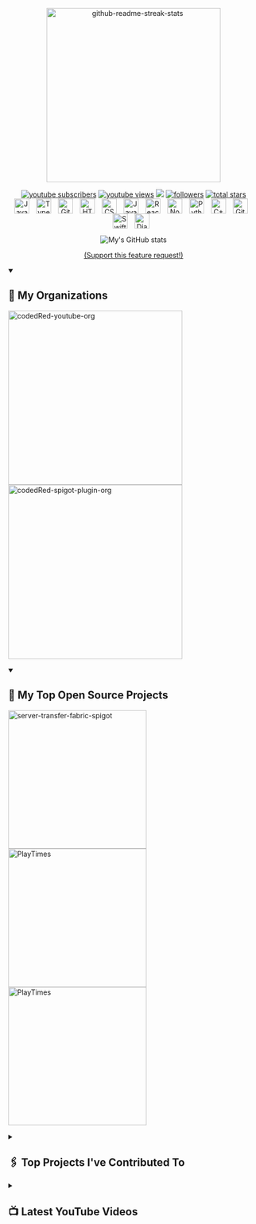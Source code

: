 <p align="center">
<a href="https://github.com/CodedRedYT"><img width="350" src="https://imgur.com/Ucj3LVH.png" alt="github-readme-streak-stats"> </a> </p>
   <p align="center">
      <a href="https://www.youtube.com/c/codedred?sub_confirmation=1">
         <img alt="youtube subscribers" title="Subscribe to my YouTube channel" src="https://custom-icon-badges.demolab.com/youtube/channel/subscribers/UC_kPUW3XPrCCRT9a4Pnf1Tg?color=%23E05D44&label=SUBSCRIBE&logo=video&logoColor=white&style=for-the-badge&labelColor=CE4630"/></a> 
      <a href="https://www.youtube.com/c/codedred">
         <img alt="youtube views" title="YouTube views" src="https://custom-icon-badges.demolab.com/youtube/channel/views/UC_kPUW3XPrCCRT9a4Pnf1Tg?color=%23E1AD0E&logo=eye&logoColor=white&style=for-the-badge&labelColor=C79600"/></a> 
   <a href="https://discord.gg/gqwtqX3" alt="Discord" title="CodedRed's Discussion & Support Server">
    <img src="https://img.shields.io/discord/365315337240969226?color=7289DA&logo=discord&logoColor=white&style=for-the-badge"/></a>
      <a href="https://github.com/CodedRedGIT?tab=followers">
         <img alt="followers" title="Follow me on Github" src="https://custom-icon-badges.demolab.com/github/followers/CodedRedGit?color=236ad3&labelColor=1155ba&style=for-the-badge&logo=person-add&label=Follow&logoColor=white"/></a>
      <a href="https://github.com/CodedRedGIT?tab=repositories&sort=stargazers">
         <img alt="total stars" title="Total stars on GitHub" src="https://custom-icon-badges.demolab.com/github/stars/CodedRedGit?color=55960c&style=for-the-badge&labelColor=488207&logo=star"/></a>
         <br>
   
   
   
<img align="center" alt="Java" width="30px" style="padding-right:10px;" src="https://cdn.jsdelivr.net/gh/devicons/devicon/icons/java/java-original.svg"/>
<img align="center" alt="TypeScript" width="30px" style="padding-right:10px;" src="https://cdn.jsdelivr.net/gh/devicons/devicon/icons/typescript/typescript-plain.svg" />
<img align="center" alt="Git" width="30px" style="padding-right:10px;" src="https://cdn.jsdelivr.net/gh/devicons/devicon/icons/git/git-original.svg" />
<img align="center" alt="HTML" width="30px" style="padding-right:10px;" src="https://cdn.jsdelivr.net/gh/devicons/devicon/icons/html5/html5-plain.svg" />
<img align="center" alt="CSS" width="30px" style="padding-right:10px;" src="https://cdn.jsdelivr.net/gh/devicons/devicon/icons/css3/css3-plain.svg" />
<img align="center" alt="JavaScript" width="30px" style="padding-right:10px;" src="https://cdn.jsdelivr.net/gh/devicons/devicon/icons/javascript/javascript-plain.svg" />
<img align="center" alt="React" width="30px" style="padding-right:10px;" src="https://cdn.jsdelivr.net/gh/devicons/devicon/icons/react/react-original.svg" />
<img align="center" alt="NodeJS" width="30px" style="padding-right:10px;" src="https://cdn.jsdelivr.net/gh/devicons/devicon/icons/nodejs/nodejs-original.svg" />
<img align="center" alt="Python" width="30px" style="padding-right:10px;" src="https://cdn.jsdelivr.net/gh/devicons/devicon/icons/python/python-plain.svg" />
<img align="center" alt="C++" width="30px" style="padding-right:10px;" src="https://cdn.jsdelivr.net/gh/devicons/devicon/icons/cplusplus/cplusplus-line.svg" />
<img align="center" alt="GitHub" width="30px" style="padding-right:10px;" src="https://cdn.jsdelivr.net/gh/devicons/devicon/icons/github/github-original.svg" />
<img align="center" alt="Swift" width="30px" style="padding-right:10px;" src="https://cdn.jsdelivr.net/npm/simple-icons@3.13.0/icons/swift.svg" />
<img align="center" alt="Django" width="30px" style="padding-right:10px;" src="https://cdn.jsdelivr.net/npm/simple-icons@3.13.0/icons/django.svg" />
   </p>
   
<p align="center">
     <img src="https://github-readme-stats.vercel.app/api?username=codedredgit&show_icons=true&theme=tokyonight" alt="My's GitHub stats">
</p>
<p align="center">
   <a href="https://github.com/orgs/community/discussions/18230" target="_blank">(Support this feature request!)</a>
</p>

<details open>
<summary><h2>📜 My Organizations</h2></summary>
<p align="left">
<a href="https://github.com/CodedRedYT"><img width="350" src="https://imgur.com/iejLDz7.png" alt="codedRed-youtube-org"></a> 
<a href="https://github.com/CodedRed-Spigot"><img width="350" src="https://imgur.com/gBEkHOF.png" alt="codedRed-spigot-plugin-org"></a>
</p>
</details>


<details open> 
  <summary><h2>📎 My Top Open Source Projects</h2></summary>
  <p align="left">
    <a href="https://github.com/CodedRedGIT/server-transfer-fabric-spigot"><img width="278" src="https://denvercoder1-github-readme-stats.vercel.app/api/pin/?username=CodedRedGIT&repo=server-transfer-fabric-spigot&theme=react&bg_color=1F222E&title_color=DE3163&hide_border=true&icon_color=F8D866&show_icons=true" alt="server-transfer-fabric-spigot"></a>
     <a href="https://github.com/CodedRed-Spigot/PlayTimes"><img width="278" src="https://denvercoder1-github-readme-stats.vercel.app/api/pin/?username=CodedRed-Spigot&repo=PlayTimes&theme=react&bg_color=1F222E&title_color=DE3163&hide_border=true&icon_color=F8D866&show_icons=true" alt="PlayTimes"></a>
          <a href="https://github.com/CodedRed-Spigot/XpBottles"><img width="278" src="https://denvercoder1-github-readme-stats.vercel.app/api/pin/?username=CodedRed-Spigot&repo=XPBottles&theme=react&bg_color=1F222E&title_color=DE3163&hide_border=true&icon_color=F8D866&show_icons=true" alt="PlayTimes"></a>
   </p>
   </details>

   
<details closed> 
  <summary><h2>🖇 Top Projects I've Contributed To</h2></summary>

  <!-- Small repo cards https://github.com/DenverCoder1/github-readme-stats (fork of anuraghazra/github-readme-stats) -->
  <p align="left">
    <a href="https://github.com/worldql/mammoth"><img width="278" src="https://denvercoder1-github-readme-stats.vercel.app/api/pin/?username=WorldQL&repo=mammoth&theme=react&bg_color=1F222E&title_color=DE3163&hide_border=true&icon_color=F8D866&show_icons=true&show_description=true" alt="mammoth"></a>
         <a href="https://github.com/WorldQL/SMPL-to-FBX"><img width="278" src="https://denvercoder1-github-readme-stats.vercel.app/api/pin/?username=WorldQL&repo=SMPL-to-FBX&theme=react&bg_color=1F222E&title_color=DE3163&hide_border=true&icon_color=F8D866&show_icons=true&show_description=true" alt="SMPL-to-FBX"></a>
  </p>
   </details>



   <details closed>
    <summary>
        <h2>📺 Latest YouTube Videos</h2>
    </summary>
    <a href="https://www.youtube.com/watch?v=sdHi5N7-Yqk" title="Coding a Clickable NPC | Packet Reader | (Ep. 2) Spigot 1.17.x">
        <img src="https://ytcards.demolab.com/?id=sdHi5N7-Yqk&title=Coding+a+Clickable+NPC+%7C+Packet+Reader+%7C+%28Ep.+2%29+Spigot+1.17.x&lang=en&timestamp=1629486885&background_color=%230d1117&title_color=%23ffffff&stats_color=%23dedede&width=250&duration=1518" alt="Coding a Clickable NPC | Packet Reader | (Ep. 2) Spigot 1.17.x">
    </a>
    <a href="https://www.youtube.com/watch?v=6LSScMdk0gU" title="Creating a Corpse Entity | (Ep. 1) Spigot 1.17.x">
        <img src="https://ytcards.demolab.com/?id=6LSScMdk0gU&title=Creating+a+Corpse+Entity+%7C+%28Ep.+1%29+Spigot+1.17.x&lang=en&timestamp=1628535463&background_color=%230d1117&title_color=%23ffffff&stats_color=%23dedede&width=250&duration=1465" alt="Creating a Corpse Entity | (Ep. 1) Spigot 1.17.x">
    </a>
    <a href="https://www.youtube.com/watch?v=K6-deuw4N_o" title="How to use IntelliJ with NMS and Maven | Spigot 1.17">
        <img src="https://ytcards.demolab.com/?id=K6-deuw4N_o&title=How+to+use+IntelliJ+with+NMS+and+Maven+%7C+Spigot+1.17&lang=en&timestamp=1626751089&background_color=%230d1117&title_color=%23ffffff&stats_color=%23dedede&width=250&duration=466" alt="How to use IntelliJ with NMS and Maven | Spigot 1.17">
    </a>
    <a href="https://www.youtube.com/watch?v=s1xg9eJeP3E" title="How to set up IntelliJ for Spigot 1.17 with Maven">
        <img src="https://ytcards.demolab.com/?id=s1xg9eJeP3E&title=How+to+set+up+IntelliJ+for+Spigot+1.17+with+Maven&lang=en&timestamp=1626306908&background_color=%230d1117&title_color=%23ffffff&stats_color=%23dedede&width=250&duration=998" alt="How to set up IntelliJ for Spigot 1.17 with Maven">
    </a>
    <a href="https://www.youtube.com/watch?v=oaqKnvivJns" title="Introduction to Reflection | (Ep. 10) Advanced 1.16.x Spigot Coding">
        <img src="https://ytcards.demolab.com/?id=oaqKnvivJns&title=Introduction+to+Reflection+%7C+%28Ep.+10%29+Advanced+1.16.x+Spigot+Coding&lang=en&timestamp=1614650078&background_color=%230d1117&title_color=%23ffffff&stats_color=%23dedede&width=250&duration=1999" alt="Introduction to Reflection | (Ep. 10) Advanced 1.16.x Spigot Coding">
    </a>
<a href="https://www.youtube.com/watch?v=3OLSfOkgPMw" title="Custom Persistent Data Types | (Ep. 9) Advanced 1.16.x Spigot Coding">
    <img src="https://ytcards.demolab.com/?id=3OLSfOkgPMw&title=Custom+Persistent+Data+Types+%7C+%28Ep.+9%29+Advanced+1.16.x+Spigot+Coding&lang=en&timestamp=1614388050&background_color=%230d1117&title_color=%23ffffff&stats_color=%23dedede&width=250&duration=1208" alt="Custom Persistent Data Types | (Ep. 9) Advanced 1.16.x Spigot Coding">
</a>
<a href="https://www.youtube.com/c/codedred?sub_confirmation=1">
    <img src="https://custom-icon-badges.demolab.com/badge/-Subscribe%20For%20More-red?style=for-the-badge&logo=video&logoColor=white" alt="Subscribe For More">
</a>
</details>
